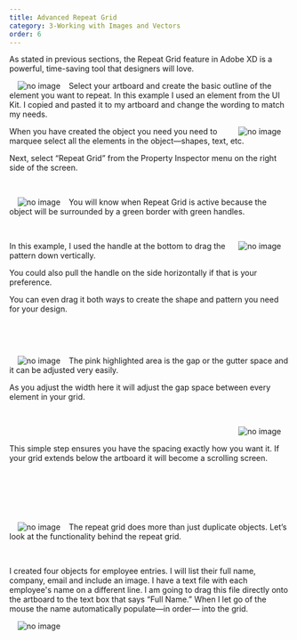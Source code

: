 ```yaml
---
title: Advanced Repeat Grid
category: 3-Working with Images and Vectors
order: 6
---
```


As stated in previous sections, the Repeat Grid feature in Adobe XD is a powerful, time-saving tool that designers will love.   


<img style="padding: 0px 15px;float:left;" src="https://iwilfried.github.io/Adobe-XD-eBook/images/XD-Repeat-01.png" alt="no image"/>Select your artboard and create the basic outline of the element you want to repeat. In this example I used an element from the UI Kit. I copied and pasted it to my artboard and change the wording to match my needs.


<img style="padding: 0px 15px;float:right;" src="https://iwilfried.github.io/Adobe-XD-eBook/images/XD-Repeat-02.png" alt="no image"/>  

When you have created the object you need you need to marquee select all the elements in the object—shapes, text, etc.

Next, select “Repeat Grid” from the Property Inspector menu on the right side of the screen.



&nbsp;   


<img style="padding: 0px 15px;float:left;" src="https://iwilfried.github.io/Adobe-XD-eBook/images/XD-Repeat-03.png" alt="no image"/>

You will know when Repeat Grid is active because the object will be surrounded by a green border with green handles.
 
&nbsp;   

<img style="padding: 0px 15px;float:right;" src="https://iwilfried.github.io/Adobe-XD-eBook/images/XD-Repeat-04.png" alt="no image"/>

In this example, I used the handle at the bottom to drag the pattern down vertically. 

You could also pull the handle on the side horizontally if that is your preference. 

You can even drag it both ways to create the shape and pattern you need for your design.  

&nbsp;   

&nbsp;   


<img style="padding: 0px 15px;float:left;" src="https://iwilfried.github.io/Adobe-XD-eBook/images/XD-Repeat-05.png" alt="no image"/>  

The pink highlighted area is the gap or the gutter space and it can be adjusted very easily.

As you adjust the width here it will adjust the gap space between every element in your grid.

&nbsp;   

<img style="padding: 0px 15px;float:right;" src="https://iwilfried.github.io/Adobe-XD-eBook/images/XD-Repeat-06.png" alt="no image"/>  

&nbsp;   

This simple step ensures you have the spacing exactly how you want it. If your grid extends below the artboard it will become a scrolling screen.
 
&nbsp;   
 
&nbsp;   

&nbsp;   

<img style="padding: 0px 15px;float:left;" src="https://iwilfried.github.io/Adobe-XD-eBook/images/XD-Repeat-07.png" alt="no image"/>  

The repeat grid does more than just duplicate objects. Let’s look at the functionality behind the repeat grid.  

&nbsp;   

I created four objects for employee entries. I will list their full name, company, email and include an image.
I have a text file with each employee's name on a different line. I am going to drag this file directly onto the artboard to the text box that says “Full Name.”
When I let go of the mouse the name automatically populate—in order— into the grid.  



<img style="padding: 0px 15px;" src="https://iwilfried.github.io/Adobe-XD-eBook/images/XD-Repeat-08.png" alt="no image"/>



&nbsp;   

&nbsp;   
